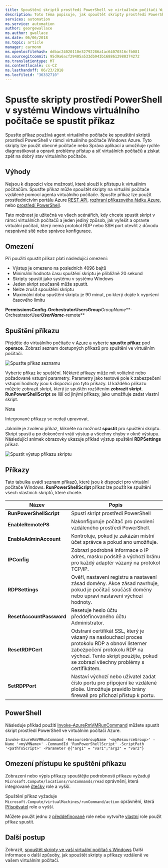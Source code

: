 ```yaml
---
title: Spouštění skriptů prostředí PowerShell ve virtuálním počítači Windows v Azure
description: Toto téma popisuje, jak spouštět skripty prostředí PowerShell v rámci virtuálního počítače Azure Windows pomocí spustit příkaz
services: automation
ms.service: automation
author: georgewallace
ms.author: gwallace
ms.date: 06/06/2018
ms.topic: article
manager: carmonm
ms.openlocfilehash: ddbac24020110e32792286a1ac64070316cfb081
ms.sourcegitcommit: 95d9a6acf29405a533db943b1688612980374272
ms.translationtype: MT
ms.contentlocale: cs-CZ
ms.lasthandoff: 06/23/2018
ms.locfileid: "36332710"
---
```

# <a name="run-powershell-scripts-in-your-windows-vm-with-run-command"></a>Spusťte skripty prostředí PowerShell v systému Windows virtuálního počítače se spustit příkaz

Spusťte příkaz používá agent virtuálního počítače ke spouštění skriptů prostředí PowerShell v rámci virtuálního počítače Windows Azure. Tyto skripty lze použít obecné počítače nebo Správa aplikací a umožňuje rychle diagnostikovat a opravit problémy přístup a síť virtuálních počítačů a získat zpět na dobrý stav virtuálního počítače.

## <a name="benefits"></a>Výhody

Nejsou k dispozici více možností, které slouží k přístupu k virtuálním počítačům. Spusťte příkaz může spouštět skripty na virtuální počítače vzdáleně pomocí agenta virtuálního počítače. Spusťte příkaz lze použít prostřednictvím portálu Azure [REST API](/rest/api/compute/virtual%20machines%20run%20commands/runcommand), [rozhraní příkazového řádku Azure](/cli/azure/vm/run-command?view=azure-cli-latest#az-vm-run-command-invoke), nebo [prostředí PowerShell](/powershell/module/azurerm.compute/invoke-azurermvmruncommand).

Tato možnost je užitečná ve všech scénářích, kdy chcete spustit skript v rámci virtuálních počítačů a jeden jediný způsob, jak vyřešit a opravte virtuální počítač, který nemá protokol RDP nebo SSH port otevřít z důvodu nesprávné sítě nebo správce konfigurace.

## <a name="restrictions"></a>Omezení

Při použití spustit příkaz platí následující omezení:

* Výstup je omezeno na posledních 4096 bajtů
* Minimální hodnota času spuštění skriptu je přibližně 20 sekund
* Skripty spustit jako systému v systému Windows
* Jeden skript současně může spustit.
* Nelze zrušit spouštění skriptu
* Maximální doba spuštění skriptu je 90 minut, po který dojde k vypršení časového limitu

**PermissionsConfig-OrchestratorUsersGroup***GroupName***-OrchestratorUser***UserName***\-remote** 

## <a name="run-a-command"></a>Spuštění příkazu

Přejděte do virtuálního počítače v [Azure](https://portal.azure.com) a vyberte **spusťte příkaz** pod **operace**. Zobrazí seznam dostupných příkazů pro spuštění ve virtuálním počítači.

![Spusťte příkaz seznamu](./media/run-command/run-command-list.png)

Vyberte příkaz ke spuštění. Některé příkazy může mít volitelné nebo požadované vstupní parametry. Parametry jako textové pole k zabezpečení vstupní hodnoty jsou k dispozici pro tyto příkazy. U každého příkazu můžete zobrazit skript, který je spuštěn rozšířením **zobrazit skript**. **RunPowerShellScript** se liší od jinými příkazy, jako umožňuje zadat vlastní skript.

> [!NOTE]
> Integrované příkazy se nedají upravovat.

Jakmile je zvoleno příkaz, klikněte na možnost **spustit** pro spuštění skriptu. Skript spustí a po dokončení vrátí výstup a všechny chyby v okně výstupu. Následující snímek obrazovky ukazuje příklad výstup spuštění **RDPSettings** příkaz.

![Spustit výstup příkazu skriptu](./media/run-command/run-command-script-output.png)

## <a name="commands"></a>Příkazy

Tato tabulka uvádí seznam příkazů, které jsou k dispozici pro virtuální počítače Windows. **RunPowerShellScript** příkaz lze použít ke spuštění všech vlastních skriptů, které chcete.

|**Název**|**Popis**|
|---|---|
|**RunPowerShellScript**|Spustí skript prostředí PowerShell|
|**EnableRemotePS**|Nakonfiguruje počítač pro povolení vzdáleného prostředí PowerShell.|
|**EnableAdminAccount**|Kontroluje, pokud je zakázán místní účet správce a pokud ano umožňuje.|
|**IPConfig**| Zobrazí podrobné informace o IP adres, masku podsítě a výchozí bránu pro každý adaptér vázaný na protokol TCP/IP.|
|**RDPSettings**|Ověří, nastavení registru a nastavení zásad domény. Akce zásad navrhuje, pokud je počítač součástí domény nebo upraví nastavení výchozí hodnoty.|
|**ResetAccountPassword**| Resetuje heslo účtu předdefinovaného účtu Administrator.|
|**ResetRDPCert**|Odstraní certifikát SSL, který je vázaný na naslouchací proces protokolu RDP a obnoví listerner zabezpečení protokolu RDP na výchozí. Tento skript použijte, pokud se zobrazí všechny problémy s certifikátem.|
|**SetRDPPort**|Nastaví výchozí nebo uživatel zadat číslo portu pro připojení ke vzdálené ploše. Umožňuje pravidlo brány firewall pro příchozí přístup k portu.|

## <a name="powershell"></a>PowerShell

Následuje příklad použití [Invoke-AzureRmVMRunCommand](/powershell/module/azurerm.compute/invoke-azurermvmruncommand) můžete spustit skript prostředí PowerShell ve virtuálním počítači Azure.

```azurepowershell-interactive
Invoke-AzureRmVMRunCommand -ResourceGroupName '<myResourceGroup>' -Name '<myVMName>' -CommandId 'RunPowerShellScript' -ScriptPath '<pathToScript>' -Parameter @{"arg1" = "var1";"arg2" = "var2"}
```

## <a name="limiting-access-to-run-command"></a>Omezení přístupu ke spuštění příkazu

Zobrazení nebo výpis příkazy spouštějte podrobnosti příkazu vyžadují `Microsoft.Compute/locations/runCommands/read` oprávnění, která integrované [čtečky](../../role-based-access-control/built-in-roles.md#reader) role a vyšší.

Spuštění příkaz vyžaduje `Microsoft.Compute/virtualMachines/runCommand/action` oprávnění, která [Přispěvatel](../../role-based-access-control/built-in-roles.md#virtual-machine-contributor) role a vyšší.

Můžete použít jednu z [předdefinované](../../role-based-access-control/built-in-roles.md) role nebo vytvořte [vlastní](../../role-based-access-control/custom-roles.md) role použít příkaz spustit.

## <a name="next-steps"></a>Další postup

Zobrazit, [spouštět skripty ve vaší virtuální počítač s Windows](run-scripts-in-vm.md) Další informace o další způsoby, jak spouštět skripty a příkazy vzdáleně ve vašem virtuálním počítači.